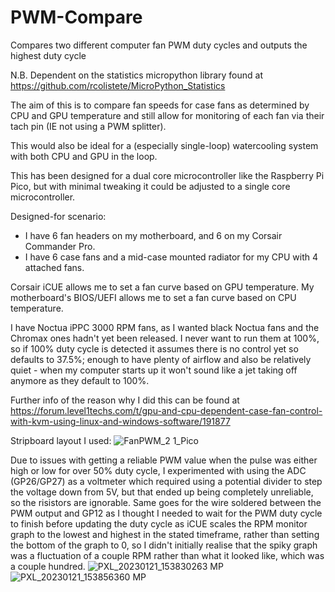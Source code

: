# PWM-Compare
Compares two different computer fan PWM duty cycles and outputs the highest duty cycle

N.B. Dependent on the statistics micropython library found at https://github.com/rcolistete/MicroPython_Statistics

The aim of this is to compare fan speeds for case fans as determined by CPU and GPU temperature and still allow for monitoring of each fan via their tach pin (IE not using a PWM splitter).

This would also be ideal for a (especially single-loop) watercooling system with both CPU and GPU in the loop.

This has been designed for a dual core microcontroller like the Raspberry Pi Pico, but with minimal tweaking it could be adjusted to a single core microcontroller.

Designed-for scenario:
* I have 6 fan headers on my motherboard, and 6 on my Corsair Commander Pro.
* I have 6 case fans and a mid-case mounted radiator for my CPU with 4 attached fans.

Corsair iCUE allows me to set a fan curve based on GPU temperature.
My motherboard's BIOS/UEFI allows me to set a fan curve based on CPU temperature.

I have Noctua iPPC 3000 RPM fans, as I wanted black Noctua fans and the Chromax ones hadn't yet been released. I never want to run them at 100%, so if 100% duty cycle is detected it assumes there is no control yet so defaults to 37.5%; enough to have plenty of airflow and also be relatively quiet - when my computer starts up it won't sound like a jet taking off anymore as they default to 100%.

Further info of the reason why I did this can be found at https://forum.level1techs.com/t/gpu-and-cpu-dependent-case-fan-control-with-kvm-using-linux-and-windows-software/191877

Stripboard layout I used:
![FanPWM_2 1_Pico](https://user-images.githubusercontent.com/5290059/213879008-fce5c49d-b606-46e9-b850-fb750a245e39.png)

Due to issues with getting a reliable PWM value when the pulse was either high or low for over 50% duty cycle, I experimented with using the ADC (GP26/GP27) as a voltmeter which required using a potential divider to step the voltage down from 5V, but that ended up being completely unreliable, so the risistors are ignorable. Same goes for the wire soldered between the PWM output and GP12 as I thought I needed to wait for the PWM duty cycle to finish before updating the duty cycle as iCUE scales the RPM monitor graph to the lowest and highest in the stated timeframe, rather than setting the bottom of the graph to 0, so I didn't initially realise that the spiky graph was a fluctuation of a couple RPM rather than what it looked like, which was a couple hundred.
![PXL_20230121_153830263 MP](https://user-images.githubusercontent.com/5290059/213879670-424c8fed-93a7-4e2c-ab74-2d2fadaf49bb.jpg)
![PXL_20230121_153856360 MP](https://user-images.githubusercontent.com/5290059/213879679-2624436d-10ff-4c20-bf16-e1afd128f96f.jpg)
